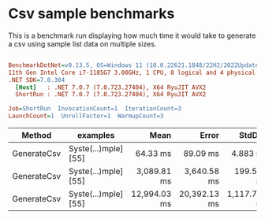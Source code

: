 # Csv sample benchmarks

This is a benchmark run displaying how much time it would take to generate a csv using sample list data on multiple sizes.

``` ini

BenchmarkDotNet=v0.13.5, OS=Windows 11 (10.0.22621.1848/22H2/2022Update/SunValley2)
11th Gen Intel Core i7-1185G7 3.00GHz, 1 CPU, 8 logical and 4 physical cores
.NET SDK=7.0.304
  [Host]   : .NET 7.0.7 (7.0.723.27404), X64 RyuJIT AVX2
  ShortRun : .NET 7.0.7 (7.0.723.27404), X64 RyuJIT AVX2

Job=ShortRun  InvocationCount=1  IterationCount=3  
LaunchCount=1  UnrollFactor=1  WarmupCount=3  

```
|      Method |             examples |         Mean |        Error |       StdDev |     StdErr |          Min |          Max |    Op/s |        Gen0 |      Gen1 |      Gen2 |  Allocated |
|------------ |--------------------- |-------------:|-------------:|-------------:|-----------:|-------------:|-------------:|--------:|------------:|----------:|----------:|-----------:|
| GenerateCsv | Syste(...)mple] [55] |     64.33 ms |     89.09 ms |     4.883 ms |   2.819 ms |     58.69 ms |     67.25 ms | 15.5443 |   4000.0000 |         - |         - |   25.49 MB |
| GenerateCsv | Syste(...)mple] [55] |  3,089.81 ms |  3,640.58 ms |   199.552 ms | 115.212 ms |  2,913.99 ms |  3,306.70 ms |  0.3236 | 288000.0000 |         - |         - |  2400.3 MB |
| GenerateCsv | Syste(...)mple] [55] | 12,994.03 ms | 20,392.13 ms | 1,117.762 ms | 645.340 ms | 12,195.71 ms | 14,271.48 ms |  0.0770 | 293000.0000 | 4000.0000 | 1000.0000 | 9568.94 MB |
